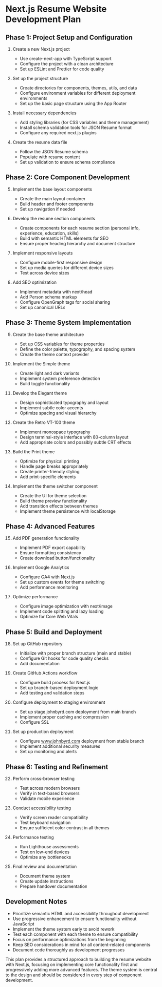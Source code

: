 # Next.js Resume Website Development Plan

## Phase 1: Project Setup and Configuration

1. Create a new Next.js project
   - Use create-next-app with TypeScript support
   - Configure the project with a clean architecture
   - Set up ESLint and Prettier for code quality

2. Set up the project structure
   - Create directories for components, themes, utils, and data
   - Configure environment variables for different deployment environments
   - Set up the basic page structure using the App Router

3. Install necessary dependencies
   - Add styling libraries (for CSS variables and theme management)
   - Install schema validation tools for JSON Resume format
   - Configure any required next.js plugins

4. Create the resume data file
   - Follow the JSON Resume schema
   - Populate with resume content
   - Set up validation to ensure schema compliance

## Phase 2: Core Component Development

5. Implement the base layout components
   - Create the main layout container
   - Build header and footer components
   - Set up navigation if needed

6. Develop the resume section components
   - Create components for each resume section (personal info, experience, education, skills)
   - Build with semantic HTML elements for SEO
   - Ensure proper heading hierarchy and document structure

7. Implement responsive layouts
   - Configure mobile-first responsive design
   - Set up media queries for different device sizes
   - Test across device sizes

8. Add SEO optimization
   - Implement metadata with next/head
   - Add Person schema markup
   - Configure OpenGraph tags for social sharing
   - Set up canonical URLs

## Phase 3: Theme System Implementation

9. Create the base theme architecture
   - Set up CSS variables for theme properties
   - Define the color palette, typography, and spacing system
   - Create the theme context provider

10. Implement the Simple theme
    - Create light and dark variants
    - Implement system preference detection
    - Build toggle functionality

11. Develop the Elegant theme
    - Design sophisticated typography and layout
    - Implement subtle color accents
    - Optimize spacing and visual hierarchy

12. Create the Retro VT-100 theme
    - Implement monospace typography
    - Design terminal-style interface with 80-column layout
    - Add appropriate colors and possibly subtle CRT effects

13. Build the Print theme
    - Optimize for physical printing
    - Handle page breaks appropriately
    - Create printer-friendly styling
    - Add print-specific elements

14. Implement the theme switcher component
    - Create the UI for theme selection
    - Build theme preview functionality
    - Add transition effects between themes
    - Implement theme persistence with localStorage

## Phase 4: Advanced Features

15. Add PDF generation functionality
    - Implement PDF export capability
    - Ensure formatting consistency
    - Create download button/functionality

16. Implement Google Analytics
    - Configure GA4 with Next.js
    - Set up custom events for theme switching
    - Add performance monitoring

17. Optimize performance
    - Configure image optimization with next/image
    - Implement code splitting and lazy loading
    - Optimize for Core Web Vitals

## Phase 5: Build and Deployment

18. Set up GitHub repository
    - Initialize with proper branch structure (main and stable)
    - Configure Git hooks for code quality checks
    - Add documentation

19. Create GitHub Actions workflow
    - Configure build process for Next.js
    - Set up branch-based deployment logic
    - Add testing and validation steps

20. Configure deployment to staging environment
    - Set up stage.johnbyrd.com deployment from main branch
    - Implement proper caching and compression
    - Configure SSL

21. Set up production deployment
    - Configure www.johnbyrd.com deployment from stable branch
    - Implement additional security measures
    - Set up monitoring and alerts

## Phase 6: Testing and Refinement

22. Perform cross-browser testing
    - Test across modern browsers
    - Verify in text-based browsers
    - Validate mobile experience

23. Conduct accessibility testing
    - Verify screen reader compatibility
    - Test keyboard navigation
    - Ensure sufficient color contrast in all themes

24. Performance testing
    - Run Lighthouse assessments
    - Test on low-end devices
    - Optimize any bottlenecks

25. Final review and documentation
    - Document theme system
    - Create update instructions
    - Prepare handover documentation

## Development Notes

- Prioritize semantic HTML and accessibility throughout development
- Use progressive enhancement to ensure functionality without JavaScript
- Implement the theme system early to avoid rework
- Test each component with each theme to ensure compatibility
- Focus on performance optimizations from the beginning
- Keep SEO considerations in mind for all content-related components
- Document code thoroughly as development progresses

This plan provides a structured approach to building the resume website with Next.js,
focusing on implementing core functionality first and progressively adding more
advanced features. The theme system is central to the design and should be considered
in every step of component development.

